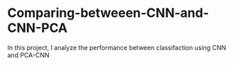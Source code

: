 # Comparing-betweeen-CNN-and-CNN-PCA
In this project, I analyze the performance between classifaction using CNN and PCA-CNN
